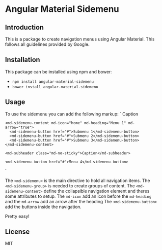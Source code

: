 # Angular Material Sidemenu

## Introduction

This is a package to create navigation menus using Angular Material. This follows all guidelines provided by Google.

## Installation

This package can be installed using npm and bower:

* `npm install angular-material-sidemenu`
* `bower install angular-material-sidemenu`

## Usage

To use the sidemenu you can add the following markup:
`<md-sidemenu locked="true">
  <md-sidemenu-group>
    <md-subheader class="md-no-sticky">Caption</md-subheader>

    <md-sidemenu-content md-icon="home" md-heading="Menu 1" md-arrow="true">
      <md-sidemenu-button href="#">Submenu 1</md-sidemenu-button>
      <md-sidemenu-button href="#">Submenu 2</md-sidemenu-button>
      <md-sidemenu-button href="#">Submenu 3</md-sidemenu-button>
    </md-sidemenu-content>
  </md-sidemenu-group>

  <md-sidemenu-group>
    <md-divider></md-divider>

    <md-subheader class="md-no-sticky">Caption</md-subheader>

    <md-sidemenu-button href="#">Menu 4</md-sidemenu-button>
  </md-sidemenu-group>
</md-sidemenu>`

The `<md-sidemenu>` is the main directive to hold all navigation items.
The `<md-sidemenu-group>` is needed to create groups of content.
The `<md-sidemenu-content>` define the collapsible navigation element and theres some attributes to setup. The `md-icon` add an icon before the `md-heading` and the `md-arrow` add an arrow after the heading
The `<md-sidemenu-button>` add the buttons inside the navigation.

Pretty easy!

## License

MIT
